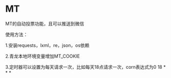# MT
MT的自动投票功能，且可以推送到微信

使用方法：

1.安装requests，lxml，re，json，os依赖

2.青龙本地环境变量增加MT_COOKIE

3.定时器可以设置为每天请求一次，比如每天18点请求一次，corn表达式为0 18 * * *
